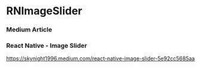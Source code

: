 # RNImageSlider

### Medium Article 
### React Native - Image Slider

https://skynight1996.medium.com/react-native-image-slider-5e92cc5685aa

